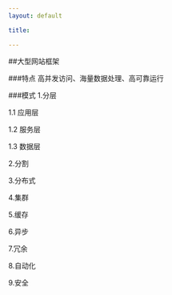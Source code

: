 ```yaml
---
layout: default

title: 

---
```


##大型网站框架

###特点
高并发访问、海量数据处理、高可靠运行

###模式
1.分层

1.1 应用层

1.2 服务层

1.3 数据层

2.分割

3.分布式

4.集群

5.缓存

6.异步

7.冗余

8.自动化

9.安全





